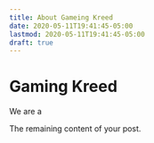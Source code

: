 ```yaml
---
title: About Gameing Kreed
date: 2020-05-11T19:41:45-05:00
lastmod: 2020-05-11T19:41:45-05:00
draft: true
---
```


# Gaming Kreed

We are a 

<!--more-->

The remaining content of your post.
